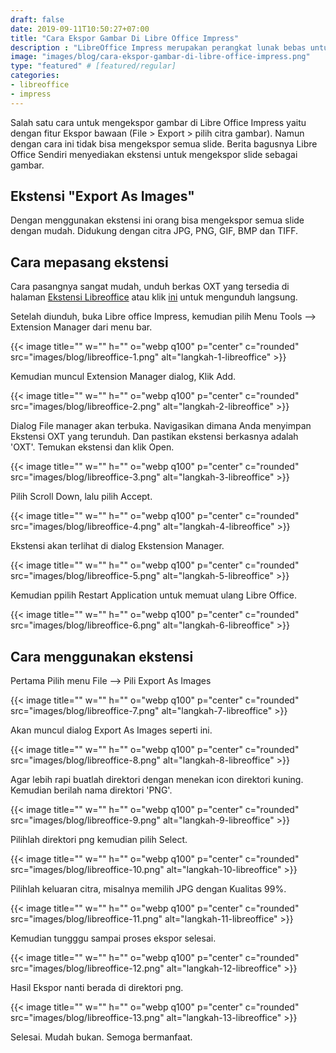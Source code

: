 ```yaml
---
draft: false
date: 2019-09-11T10:50:27+07:00
title: "Cara Ekspor Gambar Di Libre Office Impress"
description : "LibreOffice Impress merupakan perangkat lunak bebas untuk menampilkan salindia presentasi. Dengan menggunakan ekstensi ini Anda bisa mengekspor semua slide dengan mudah. Juga mendukung citra JPG, PNG, GIF, BMP dan TIFF."
image: "images/blog/cara-ekspor-gambar-di-libre-office-impress.png"
type: "featured" # [featured/regular]
categories:
- libreoffice
- impress
---
```


Salah satu cara untuk mengekspor gambar di Libre Office Impress yaitu dengan fitur Ekspor bawaan (File > Export > pilih citra gambar). Namun dengan cara ini tidak bisa mengekspor semua slide. Berita bagusnya Libre Office Sendiri menyediakan ekstensi untuk mengekspor slide sebagai gambar.

## Ekstensi "Export As Images"

Dengan menggunakan ekstensi ini orang bisa mengekspor semua slide dengan mudah. Didukung dengan citra JPG, PNG, GIF, BMP dan TIFF.

## Cara mepasang ekstensi

Cara pasangnya sangat mudah, unduh berkas OXT yang tersedia di halaman [Ekstensi Libreoffice](https://extensions.libreoffice.org/extensions/export-as-images) atau klik [ini](https://extensions.libreoffice.org/extensions/export-as-images/0.9.3/@@download/file/exportasimages-0-9-3.oxt) untuk mengunduh langsung.

Setelah diunduh, buka Libre office Impress, kemudian pilih Menu Tools --> Extension Manager dari menu bar.

{{< image title="" w="" h="" o="webp q100" p="center" c="rounded" src="images/blog/libreoffice-1.png" alt="langkah-1-libreoffice" >}}

Kemudian muncul Extension Manager dialog, Klik Add.


{{< image title="" w="" h="" o="webp q100" p="center" c="rounded" src="images/blog/libreoffice-2.png" alt="langkah-2-libreoffice" >}}

Dialog File manager akan terbuka. Navigasikan dimana Anda menyimpan Ekstensi OXT yang terunduh. Dan pastikan ekstensi berkasnya adalah 'OXT'. Temukan ekstensi dan klik Open.

{{< image title="" w="" h="" o="webp q100" p="center" c="rounded" src="images/blog/libreoffice-3.png" alt="langkah-3-libreoffice" >}}

Pilih Scroll Down, lalu pilih Accept.

{{< image title="" w="" h="" o="webp q100" p="center" c="rounded" src="images/blog/libreoffice-4.png" alt="langkah-4-libreoffice" >}}

Ekstensi akan terlihat di dialog Ekstension Manager.

{{< image title="" w="" h="" o="webp q100" p="center" c="rounded" src="images/blog/libreoffice-5.png" alt="langkah-5-libreoffice" >}}

Kemudian ppilih Restart Application untuk memuat ulang Libre Office.

{{< image title="" w="" h="" o="webp q100" p="center" c="rounded" src="images/blog/libreoffice-6.png" alt="langkah-6-libreoffice" >}}

## Cara menggunakan ekstensi

Pertama Pilih menu File --> Pili Export As Images

{{< image title="" w="" h="" o="webp q100" p="center" c="rounded" src="images/blog/libreoffice-7.png" alt="langkah-7-libreoffice" >}}

Akan muncul dialog Export As Images seperti ini.

{{< image title="" w="" h="" o="webp q100" p="center" c="rounded" src="images/blog/libreoffice-8.png" alt="langkah-8-libreoffice" >}}

Agar lebih rapi buatlah direktori dengan menekan icon direktori kuning. Kemudian berilah nama direktori 'PNG'.

{{< image title="" w="" h="" o="webp q100" p="center" c="rounded" src="images/blog/libreoffice-9.png" alt="langkah-9-libreoffice" >}}

Pilihlah direktori png kemudian pilih Select.

{{< image title="" w="" h="" o="webp q100" p="center" c="rounded" src="images/blog/libreoffice-10.png" alt="langkah-10-libreoffice" >}}

Pilihlah keluaran citra, misalnya memilih JPG dengan Kualitas 99%.

{{< image title="" w="" h="" o="webp q100" p="center" c="rounded" src="images/blog/libreoffice-11.png" alt="langkah-11-libreoffice" >}}

Kemudian tungggu sampai proses ekspor selesai.

{{< image title="" w="" h="" o="webp q100" p="center" c="rounded" src="images/blog/libreoffice-12.png" alt="langkah-12-libreoffice" >}}

Hasil Ekspor nanti berada di direktori png.

{{< image title="" w="" h="" o="webp q100" p="center" c="rounded" src="images/blog/libreoffice-13.png" alt="langkah-13-libreoffice" >}}

Selesai. Mudah bukan. Semoga bermanfaat.
